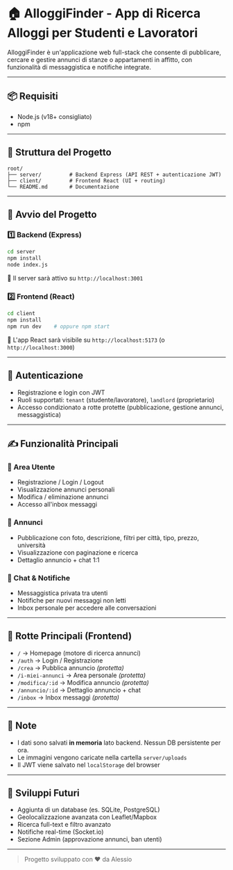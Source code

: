 # 🏠 AlloggiFinder - App di Ricerca Alloggi per Studenti e Lavoratori

AlloggiFinder è un'applicazione web full-stack che consente di pubblicare, cercare e gestire annunci di stanze o appartamenti in affitto, con funzionalità di messaggistica e notifiche integrate.

---

## 📦 Requisiti
- Node.js (v18+ consigliato)
- npm

---

## 📁 Struttura del Progetto
```
root/
├── server/         # Backend Express (API REST + autenticazione JWT)
├── client/         # Frontend React (UI + routing)
└── README.md       # Documentazione
```

---

## 🚀 Avvio del Progetto

### 1️⃣ Backend (Express)
```bash
cd server
npm install
node index.js
```
📍 Il server sarà attivo su `http://localhost:3001`

### 2️⃣ Frontend (React)
```bash
cd client
npm install
npm run dev    # oppure npm start
```
📍 L'app React sarà visibile su `http://localhost:5173` (o `http://localhost:3000`)

---

## 🔐 Autenticazione
- Registrazione e login con JWT
- Ruoli supportati: `tenant` (studente/lavoratore), `landlord` (proprietario)
- Accesso condizionato a rotte protette (pubblicazione, gestione annunci, messaggistica)

---

## ✍️ Funzionalità Principali

### 👤 Area Utente
- Registrazione / Login / Logout
- Visualizzazione annunci personali
- Modifica / eliminazione annunci
- Accesso all'inbox messaggi

### 📍 Annunci
- Pubblicazione con foto, descrizione, filtri per città, tipo, prezzo, università
- Visualizzazione con paginazione e ricerca
- Dettaglio annuncio + chat 1:1

### 💬 Chat & Notifiche
- Messaggistica privata tra utenti
- Notifiche per nuovi messaggi non letti
- Inbox personale per accedere alle conversazioni

---

## 🔗 Rotte Principali (Frontend)
- `/` → Homepage (motore di ricerca annunci)
- `/auth` → Login / Registrazione
- `/crea` → Pubblica annuncio *(protetta)*
- `/i-miei-annunci` → Area personale *(protetta)*
- `/modifica/:id` → Modifica annuncio *(protetta)*
- `/annuncio/:id` → Dettaglio annuncio + chat
- `/inbox` → Inbox messaggi *(protetta)*

---

## 📌 Note
- I dati sono salvati **in memoria** lato backend. Nessun DB persistente per ora.
- Le immagini vengono caricate nella cartella `server/uploads`
- Il JWT viene salvato nel `localStorage` del browser

---

## 🧪 Sviluppi Futuri
- Aggiunta di un database (es. SQLite, PostgreSQL)
- Geolocalizzazione avanzata con Leaflet/Mapbox
- Ricerca full-text e filtro avanzato
- Notifiche real-time (Socket.io)
- Sezione Admin (approvazione annunci, ban utenti)

---

> Progetto sviluppato con ❤️ da Alessio
